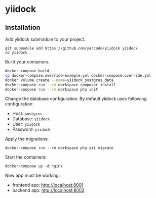 # yiidock #

## Installation ##

Add yiidock submodule to your project.
```
git submodule add https://github.com/yarcode/yiidock yiidock
cd yiidock
```
Build your containers.
```bash
docker-compose build
cp docker-compose.override-example.yml docker-compose.override.yml
docker volume create --name=yiidock_postgres_data
docker-compose run --rm workspace composer install
docker-compose run --rm workspace php init
```
Change the database configuration. 
By default yiidock uses following configuration:
* Host: `postgres`
* Database: `yiidock`
* User: `yiidock`
* Password: `yiidock`

Apply the migrations:
```
docker-compose run --rm workspace php yii migrate
```

Start the containers:
```
docker-compose up -d nginx
```

Now app must be working:

* frontend app: [http://localhost:8001](http://localhost:8001)
* backend app: [http://localhost:8002](http://localhost:8002)
